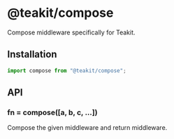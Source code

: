 # @teakit/compose

Compose middleware specifically for Teakit.

## Installation

```js
import compose from "@teakit/compose";
```

## API

### fn = compose([a, b, c, ...])

Compose the given middleware and return middleware.
